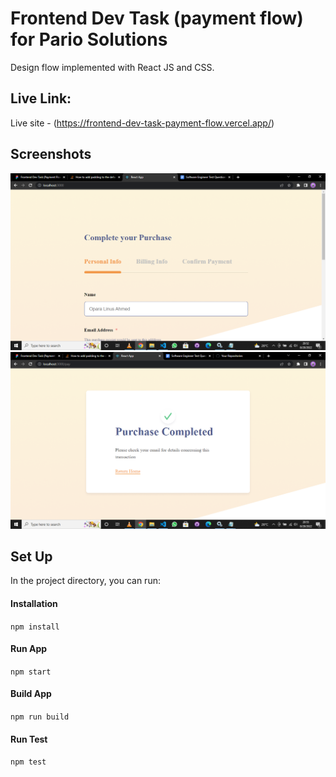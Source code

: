 # Frontend Dev Task (payment flow) for Pario Solutions

Design flow implemented with React JS and CSS.

## Live Link:

Live site - (https://frontend-dev-task-payment-flow.vercel.app/)

## Screenshots

![screenshot1](/src/Images/screenshot1.png)
![screenshot2](/src/Images/screenshot2.png)

## Set Up

In the project directory, you can run:

#### Installation

`npm install`

#### Run App

`npm start`

#### Build App

`npm run build`

#### Run Test

`npm test`
